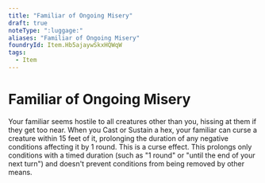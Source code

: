 ```yaml
---
title: "Familiar of Ongoing Misery"
draft: true
noteType: ":luggage:"
aliases: "Familiar of Ongoing Misery"
foundryId: Item.Hb5ajaywSkxHQWqW
tags:
  - Item
---
```


# Familiar of Ongoing Misery

Your familiar seems hostile to all creatures other than you, hissing at them if they get too near. When you Cast or Sustain a hex, your familiar can curse a creature within 15 feet of it, prolonging the duration of any negative conditions affecting it by 1 round. This is a curse effect. This prolongs only conditions with a timed duration (such as "1 round" or "until the end of your next turn") and doesn't prevent conditions from being removed by other means.
